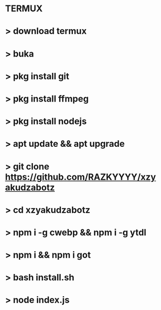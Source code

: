 # TERMUX

# > download termux
# > buka
# > pkg install git
# > pkg install ffmpeg
# > pkg install nodejs
# > apt update && apt upgrade
# > git clone https://github.com/RAZKYYYY/xzyakudzabotz
# > cd xzyakudzabotz
# > npm i -g cwebp && npm i -g ytdl
# > npm i && npm i got
# > bash install.sh
# > node index.js

